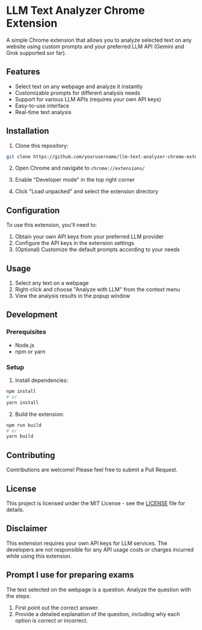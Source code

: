 # LLM Text Analyzer Chrome Extension

A simple Chrome extension that allows you to analyze selected text on any website using custom prompts and your preferred LLM API (Gemini and Grok supported sor far).

## Features

- Select text on any webpage and analyze it instantly
- Customizable prompts for different analysis needs
- Support for various LLM APIs (requires your own API keys)
- Easy-to-use interface
- Real-time text analysis

## Installation

1. Clone this repository:
```bash
git clone https://github.com/yourusername/llm-text-analyzer-chrome-extension.git
```

2. Open Chrome and navigate to `chrome://extensions/`

3. Enable "Developer mode" in the top right corner

4. Click "Load unpacked" and select the extension directory

## Configuration

To use this extension, you'll need to:

1. Obtain your own API keys from your preferred LLM provider
2. Configure the API keys in the extension settings
3. (Optional) Customize the default prompts according to your needs

## Usage

1. Select any text on a webpage
2. Right-click and choose "Analyze with LLM" from the context menu
3. View the analysis results in the popup window

## Development

### Prerequisites

- Node.js
- npm or yarn

### Setup

1. Install dependencies:
```bash
npm install
# or
yarn install
```

2. Build the extension:
```bash
npm run build
# or
yarn build
```

## Contributing

Contributions are welcome! Please feel free to submit a Pull Request.

## License

This project is licensed under the MIT License - see the [LICENSE](LICENSE) file for details.

## Disclaimer

This extension requires your own API keys for LLM services. The developers are not responsible for any API usage costs or charges incurred while using this extension.

## Prompt I use for preparing exams

The text selected on the webpage is a question. Analyze the question with the steps:
1. First point out the correct answer.
2. Provide a detailed explanation of the question, including why each option is correct or incorrect.

